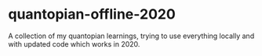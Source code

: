# quantopian-offline-2020
A collection of my quantopian learnings, trying to use everything locally and with updated code which works in 2020.
